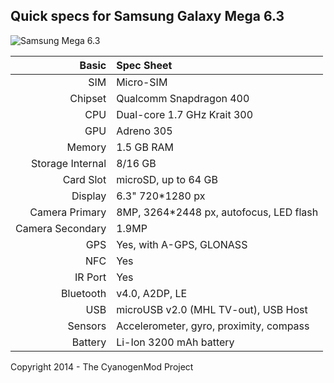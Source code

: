 Quick specs for Samsung Galaxy Mega 6.3
---------------------------------------

![Samsung Mega 6.3](http://i43.tinypic.com/k9zv52.png "Samsung Mega 6.3")

Basic   | Spec Sheet
-------:|:-------------------------
SIM | Micro-SIM
Chipset	| Qualcomm Snapdragon 400
CPU     | Dual-core 1.7 GHz Krait 300
GPU     | Adreno 305
Memory  | 1.5 GB RAM 
Storage Internal | 8/16 GB
Card Slot | microSD, up to 64 GB
Display | 6.3" 720*1280 px
Camera Primary  | 8MP, 3264*2448 px, autofocus, LED flash
Camera Secondary | 1.9MP
GPS | Yes, with A-GPS, GLONASS
NFC | Yes
IR Port | Yes
Bluetooth | v4.0, A2DP, LE
USB | microUSB v2.0 (MHL TV-out), USB Host
Sensors | Accelerometer, gyro, proximity, compass
Battery | Li-Ion 3200 mAh battery

Copyright 2014 - The CyanogenMod Project

